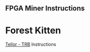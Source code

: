 ## FPGA Miner Instructions

# Forest Kitten
[Tellor - TRB](/fpga/FK-linux-how-to-tellor.md) Instructions
